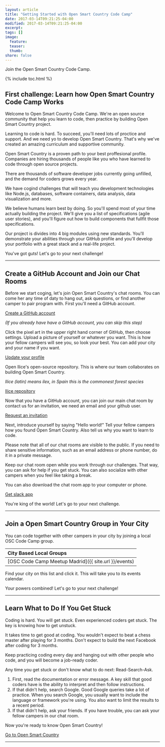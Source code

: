 ```yaml
---
layout: article
title: "Getting Started with Open Smart Country Code Camp"
date: 2017-03-14T09:21:25-04:00
modified: 2017-03-14T09:21:25-04:00
excerpt:
tags: []
image:
  feature:
  teaser:
  thumb:
share: false
---
```


Join the Open Smart Country Code Camp.

{% include toc.html %}

## First challenge: Learn how Open Smart Country Code Camp Works

Welcome to Open Smart Country Code Camp. We're an open source community that help you learn to code, then practice by building Open Smart Country project.

Learning to code is hard. To succeed, you'll need lots of proctice and support. And we need yo to develop Open Smart Country. That's why we've created an amazing curriculum and supportive community.

Open Smart Country is a proven path to your best proffesional profile. Companies are hiring thousands of people like you who have learned to code through open source projects.

There are thousands of software developer jobs currently going unfilled, and the demand for coders grows every year.

We have cogind challenges that will teach you development technologies like Node.js, databases, software containers, data analysis, data visualization and more.

We believe humans learn best by doing. So you'll spend most of your time actually building the project. We'll give you a list of specifications (agile user stories), and you'll figure out how to build components that fullfit those specifications.

Our project is divides into 4 big modules using new standards. You'll demonstrate your abilities through your GitHub profile and you'll develop your portfolio with a great stack and a real-life project.

You've got guts! Let's go to your next challenge!


---

## Create a GitHub Account and Join our Chat Rooms

Before we start coging, let's join Open Smart Country's chat rooms. You can come her any time of daty to hang out, ask questions, or find another camper to pair program with. First you'll need a GitHub account.

<div>
<a href="https://github.com/join" class="btn">Create a GitHub account</a>
</div>

*(If you already have have a GitHub account, you can skip this step)*

Click the pixel art in the upper right hand corner of GitHub, then choose settings. Upload a picture of yourself or whatever you want. This is how your fellow campers will see you, so look your best. You can add your city and your name if you want.

<div>
<a href="https://github.com/settings/profile" class="btn">Update your profile</a>
</div>

Open Ilice's open-source repository. This is where our team collaborates on building Open Smart Country.

*Ilice (latin) means ilex, in Spain this is the commonest forest species*

<div>
<a href="https://github.com/ilice" class="btn">Ilice repository</a>
</div>

Now that you have a GitHub account, you can join our main chat room by contact us for an invitation, we need an email and your github user.
<div>
  <a target="_blank" href="mailto:info@opensmartcountry.com?subject=Slack%20Invitation%20request&body=My%20email:%20email@example.com.%20%0AMy%20GitHub%20profile:%20https://github.com/example" class="btn">Request an invitation</a>
</div>

Next, introduce yourself by saying "Hello world!" Tell your fellow campers how you found Open Smart Country. Also tell us why you want to learn to code.

Please note that all of our chat rooms are visible to the public. If you need to share sensitive information, such as an email address or phone number, do it in a private message.

Keep our chat room open while you work through our challenges. That way, you can ask for help if you get stuck. You can also socialize with other campers when you feel like taking a break.

You can also download the chat room app to your computer or phone.

<div>
<a href="https://slack.com/downloads" class="btn">Get slack app</a>
</div>

You're king of the world! Let's go to your next challenge.

---

## Join a Open Smart Country Group in Your City

You can code together with other campers in your city by joining a local OSC Code Camp group.

| City Based Local Groups |
|:--------|
| [OSC Code Camp Meetup Madrid]({{ site.url }}/events)   |

Find your city on this list and click it. This will take you to its events calendar.

Your powers combined! Let's go to your next challenge!

---

## Learn What to Do If You Get Stuck

Coding is hard. You will get stuck. Even experienced coders get stuck. The key is knowing how to get unstuck.

It takes time to get good at coding. You wouldn't expect to beat a chess master after playing for 3 months. Don't expect to build the next Facebook after coding for 3 months.

Keep practicing coding every day and hanging out with other people who code, and you will become a job-ready coder.

Any time you get stuck or don't know what to do next: Read-Search-Ask.

1. First, read the documentation or error message. A key skill that good coders have is the ability to interpret and then follow instructions.
1. If that didn't help, search Google. Good Google queries take a lot of practice. When you search Google, you usually want to include the language or framework you're using. You also want to limit the results to a recent period.
1. If that didn't help, ask your friends. If you have trouble, you can ask your fellow campers in our chat room.

Now you're ready to know Open Smart Country!

<div>
  <a href="https://opensmartcountry.com" class="btn-success">Go to Open Smart Country</a>
</div>

---

